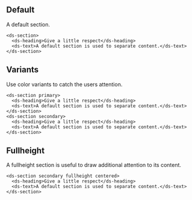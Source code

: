 ## Default

A default section.
```
<ds-section>
  <ds-heading>Give a little respect</ds-heading>
  <ds-text>A default section is used to separate content.</ds-text>
</ds-section>
```

## Variants

Use color variants to catch the users attention.
```
<ds-section primary>
  <ds-heading>Give a little respect</ds-heading>
  <ds-text>A default section is used to separate content.</ds-text>
</ds-section>
<ds-section secondary>
  <ds-heading>Give a little respect</ds-heading>
  <ds-text>A default section is used to separate content.</ds-text>
</ds-section>
```

## Fullheight

A fullheight section is useful to draw additional attention to its content.
```
<ds-section secondary fullheight centered>
  <ds-heading>Give a little respect</ds-heading>
  <ds-text>A default section is used to separate content.</ds-text>
</ds-section>
```